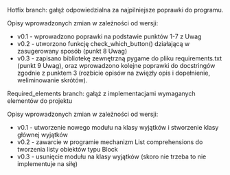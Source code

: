 Hotfix branch: gałąź odpowiedzialna za najpilniejsze poprawki do programu.

Opisy wprowadzonych zmian w zależności od wersji:
- v0.1 - wprowadzono poprawki na podstawie punktów 1-7 z Uwag
- v0.2 - utworzono funkcję check_which_button() działającą w zasugerowany sposób (punkt 8 Uwag)
- v0.3 - zapisano bibliotekę zewnętrzną pygame do pliku requirements.txt (punkt 9 Uwag), oraz wprowadzono kolejne poprawki do docstringów zgodnie z punktem 3 (rozbicie opisów na zwięzły opis i dopełnienie, weliminowanie skrótów).


Required_elements branch: gałąź z implementacjami wymaganych elementów do projektu

Opisy wprowadzonych zmian w zależności od wersji:
- v0.1 - utworzenie nowego modułu na klasy wyjątków i stworzenie klasy głównej wyjątków
- v0.2 - zawarcie w programie mechanizm List comprehensions do tworzenia listy obiektów typu Block
- v0.3 - usunięcie modułu na klasy wyjątków (skoro nie trzeba to nie implementuje na siłę)

